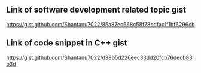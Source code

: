 ## Link of software development related topic gist
https://gist.github.com/Shantanu7022/85a87ec668c58f78edfac1f1bf6296cb

## Link of code snippet in C++ gist
https://gist.github.com/Shantanu7022/d38b5d226eec33dd20fcb76decb83b3d
